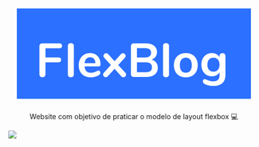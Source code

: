 <h1 align="center"> <img src="./imgs/logo.svg"> </h1>
<p align="center"> Website com objetivo de praticar o modelo de layout flexbox 💻 </p>
<img src="./videos/flexbox-gif-min">
